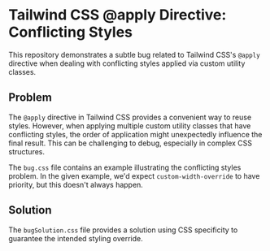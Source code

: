 # Tailwind CSS @apply Directive: Conflicting Styles

This repository demonstrates a subtle bug related to Tailwind CSS's `@apply` directive when dealing with conflicting styles applied via custom utility classes.

## Problem

The `@apply` directive in Tailwind CSS provides a convenient way to reuse styles. However, when applying multiple custom utility classes that have conflicting styles, the order of application might unexpectedly influence the final result. This can be challenging to debug, especially in complex CSS structures.

The `bug.css` file contains an example illustrating the conflicting styles problem. In the given example, we'd expect `custom-width-override` to have priority, but this doesn't always happen.

## Solution

The `bugSolution.css` file provides a solution using CSS specificity to guarantee the intended styling override.